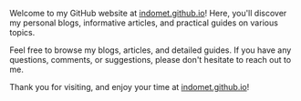 Welcome to my GitHub website at [indomet.github.io](https://indomet.github.io/)! Here, you'll discover my personal blogs, informative articles, and practical guides on various topics. 

Feel free to browse my blogs, articles, and detailed guides. If you have any questions, comments, or suggestions, please don't hesitate to reach out to me.

Thank you for visiting, and enjoy your time at [indomet.github.io](https://indomet.github.io/)!
